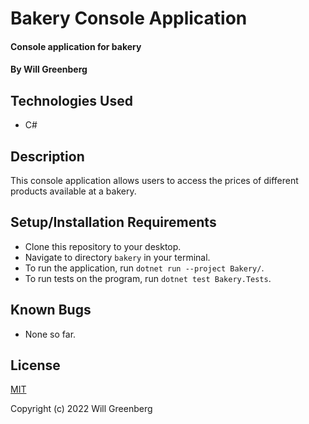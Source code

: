# Bakery Console Application

#### Console application for bakery

#### By Will Greenberg

## Technologies Used

* C#

## Description

This console application allows users to access the prices of different products available at a bakery.

## Setup/Installation Requirements

* Clone this repository to your desktop.
* Navigate to directory `bakery` in your terminal.
* To run the application, run `dotnet run --project Bakery/`.
* To run tests on the program, run `dotnet test Bakery.Tests`.

## Known Bugs

* None so far.

## License

[MIT](https://opensource.org/licenses/MIT)

Copyright (c) 2022 Will Greenberg